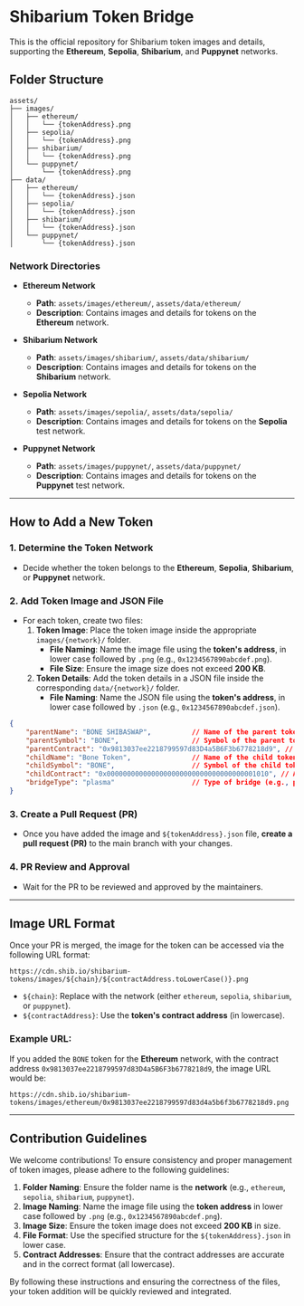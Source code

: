 # Shibarium Token Bridge

This is the official repository for Shibarium token images and details, supporting the **Ethereum**, **Sepolia**, **Shibarium**, and **Puppynet** networks.

## Folder Structure

```
assets/
├── images/
│   ├── ethereum/
│   │   └── {tokenAddress}.png
│   ├── sepolia/
│   │   └── {tokenAddress}.png
│   ├── shibarium/
│   │   └── {tokenAddress}.png
│   └── puppynet/
│       └── {tokenAddress}.png
├── data/
│   ├── ethereum/
│   │   └── {tokenAddress}.json
│   ├── sepolia/
│   │   └── {tokenAddress}.json
│   ├── shibarium/
│   │   └── {tokenAddress}.json
│   └── puppynet/
│       └── {tokenAddress}.json
```

### Network Directories

- **Ethereum Network**
  - **Path**: `assets/images/ethereum/`, `assets/data/ethereum/`
  - **Description**: Contains images and details for tokens on the **Ethereum** network.

- **Shibarium Network**
  - **Path**: `assets/images/shibarium/`, `assets/data/shibarium/`
  - **Description**: Contains images and details for tokens on the **Shibarium** network.

- **Sepolia Network**
  - **Path**: `assets/images/sepolia/`, `assets/data/sepolia/`
  - **Description**: Contains images and details for tokens on the **Sepolia** test network.

- **Puppynet Network**
  - **Path**: `assets/images/puppynet/`, `assets/data/puppynet/`
  - **Description**: Contains images and details for tokens on the **Puppynet** test network.

---

## How to Add a New Token

### 1. Determine the Token Network

- Decide whether the token belongs to the **Ethereum**, **Sepolia**, **Shibarium**, or **Puppynet** network.

### 2. Add Token Image and JSON File

- For each token, create two files:
  1. **Token Image**: Place the token image inside the appropriate `images/{network}/` folder.
     - **File Naming**: Name the image file using the **token's address**, in lower case followed by `.png` (e.g., `0x1234567890abcdef.png`).
     - **File Size**: Ensure the image size does not exceed **200 KB**.
  2. **Token Details**: Add the token details in a JSON file inside the corresponding `data/{network}/` folder.
     - **File Naming**: Name the JSON file using the **token's address**, in lower case followed by `.json` (e.g., `0x1234567890abcdef.json`).

```json
{
    "parentName": "BONE SHIBASWAP",          // Name of the parent token (e.g., BONE SHIBASWAP)
    "parentSymbol": "BONE",                  // Symbol of the parent token (e.g., BONE)
    "parentContract": "0x9813037ee2218799597d83D4a5B6F3b6778218d9", // Address of the parent token contract
    "childName": "Bone Token",               // Name of the child token (e.g., Bone Token)
    "childSymbol": "BONE",                   // Symbol of the child token (e.g., BONE)
    "childContract": "0x0000000000000000000000000000000000001010", // Address of the child token contract
    "bridgeType": "plasma"                   // Type of bridge (e.g., plasma, pos)
}
```

### 3. Create a Pull Request (PR)

- Once you have added the image and `${tokenAddress}.json` file, **create a pull request (PR)** to the main branch with your changes.

### 4. PR Review and Approval

- Wait for the PR to be reviewed and approved by the maintainers.

---

## Image URL Format

Once your PR is merged, the image for the token can be accessed via the following URL format:

```
https://cdn.shib.io/shibarium-tokens/images/${chain}/${contractAddress.toLowerCase()}.png
```

- `${chain}`: Replace with the network (either `ethereum`, `sepolia`, `shibarium`, or `puppynet`).
- `${contractAddress}`: Use the **token's contract address** (in lowercase).

### Example URL:

If you added the `BONE` token for the **Ethereum** network, with the contract address `0x9813037ee2218799597d83D4a5B6F3b6778218d9`, the image URL would be:

```
https://cdn.shib.io/shibarium-tokens/images/ethereum/0x9813037ee2218799597d83d4a5b6f3b6778218d9.png
```
---

## Contribution Guidelines

We welcome contributions! To ensure consistency and proper management of token images, please adhere to the following guidelines:

1. **Folder Naming**: Ensure the folder name is the **network** (e.g., `ethereum`, `sepolia`, `shibarium`, `puppynet`).
2. **Image Naming**: Name the image file using the **token address** in lower case followed by `.png` (e.g., `0x1234567890abcdef.png`).
3. **Image Size**: Ensure the token image does not exceed **200 KB** in size.
4. **File Format**: Use the specified structure for the `${tokenAddress}.json` in lower case.
5. **Contract Addresses**: Ensure that the contract addresses are accurate and in the correct format (all lowercase).

By following these instructions and ensuring the correctness of the files, your token addition will be quickly reviewed and integrated.